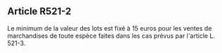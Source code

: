 Article R521-2
----
Le minimum de la valeur des lots est fixé à 15 euros pour les ventes de
marchandises de toute espèce faites dans les cas prévus par l'article L. 521-3.
